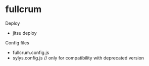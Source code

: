 fullcrum
========

Deploy

  - jitsu deploy

Config files

  - fullcrum.config.js
  - sylys.config.js // only for compatibility with deprecated version
